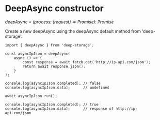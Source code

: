 # DeepAsync constructor

_deepAsync = \(process: \(request\) =&gt; Promise\): Promise_

Create a new deepAsync using the deepAsync default method from 'deep-storage'.

```
import { deepAsync } from 'deep-storage';

const asyncIpJson = deepAsync(
    async () => {
        const response = await fetch.get('http://ip-api.com/json');
        return await response.json();
    }
);

console.log(asyncIpJson.completed); // false
console.log(asyncIpJson.data);      // undefined

await asyncIpJson.run();

console.log(asyncIpJson.completed); // true
console.log(asyncIpJson.data);      // response of http://ip-api.com/json
```



